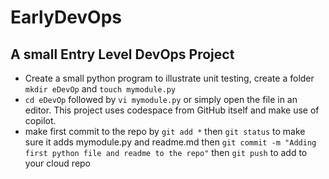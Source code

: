 # EarlyDevOps
## A small Entry Level DevOps Project
* Create a small python program to illustrate unit testing, create a folder `mkdir eDevOp` and `touch mymodule.py`
* `cd eDevOp` followed by `vi mymodule.py` or simply open the file in an editor. This project uses codespace from GitHub itself and make use of copilot. 
* make first commit to the repo by `git add *` then `git status` to make sure it adds mymodule.py and readme.md then `git commit -m "Adding first python file and readme to the repo"` then `git push` to add to your cloud repo


